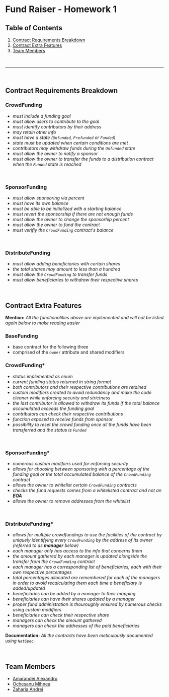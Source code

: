 # Fund Raiser - Homework 1

## Table of Contents

1. [Contract Requirements Breakdown](#contract-requirements-breakdown)
2. [Contract Extra Features](#contract-extra-features)
3. [Team Members](#team-members)

<br><hr><br>

## Contract Requirements Breakdown

### CrowdFunding

- _must include a funding goal_
- _must allow users to contribute to the goal_
- _must identify contributors by their address_
- _may retain other info_
- _must have a state (`Unfunded`, `Prefunded` or `Funded`)_
- _state must be updated when certain conditions are met_
- _contributors may withdraw funds during the `Unfunded` state_
- _must allow the owner to notify a sponsor_
- _must allow the owner to transfer the funds to a distribution contract when the `Funded` state is reached_

<br>

### SponsorFunding

- _must allow sponsoring via percent_
- _must have its own balance_
- _must be able to be initialized with a starting balance_
- _must revert the sponsorship if there are not enough funds_
- _must allow the owner to change the sponsorhip percent_
- _must allow the owner to fund the contract_
- _must verifiy the `CrowdFunding` contract's balance_

<br>

### DistributeFunding

- _must allow adding beneficiaries with certain shares_
- _the total shares may amount to less than a hundred_
- _must allow the `CrowdFunding` to transfer funds_
- _must allow beneficiaries to withdraw their respective shares_

<br>

## Contract Extra Features

**Mention:** _All the functionalities above are implemented and will not be listed again below to make reading easier_

### BaseFunding

- base contract for the following three
- comprised of the `owner` attribute and shared modifiers

### CrowdFunding\*

- _status implemented as enum_
- _current funding status returned in string format_
- _both contributors and their respective contributions are retained_
- _custom modifiers created to avoid redundancy and make the code cleaner while enforcing security and strictness_
- _the last contributor is allowed to withdraw its funds if the total balance accumulated exceeds the funding goal_
- _contributors can check their respective contributions_
- _function exposed to receive funds from sponsor_
- _possibility to reset the crowd funding once all the funds have been transferred and the status is `Funded`_

<br>

### SponsorFunding\*

- _numerous custom modifiers used for enforcing security_
- _allows for choosing between sponsoring with a percentage of the funding goal or the total accumulated balance of the
  `CrowdFunding` contract_
- _allows the owner to whitelist certain `CrowdFunding` contracts_
- _checks the fund requests comes from a whitelisted contract and not an **EOA**_
- _allows the owner to remove addresses from the whitelist_

<br>

### DistributeFunding\*

- _allows for multiple crowdfundings to use the facilities of the contract by uniquely identifying every `CrowdFunding`
  by the address of its owner (referred to as **manager** below)_
- _each manager only has access to the info that concerns them_
- _the amount gathered by each manager is updated alongside the transfer from the `CrowdFunding` contract_
- _each manager has a corresponding list of beneficiaries, each with their own respective percentages_
- _total percentages allocated are remembered for each of the managers in order to avoid recalculating them each time a
  beneficiary is added/updated_
- _beneficiaries can be added by a manager to their mapping_
- _beneficiaries can have their shares updated by a manager_
- _proper fund administration is thouroughly ensured by numerous checks using custom modifiers_
- _beneficiaries can check their respective share_
- _managers can check the amount gathered_
- _managers can check the addresses of the paid beneficiaries_

**Documentation:** _All the contracts have been meticulously documented using `NatSpec`._

<br>

## Team Members

- [Amarandei Alexandru](https://github.com/Alex-Amarandei)
- [Ochesanu Mihnea](https://github.com/ochesanum)
- [Zaharia Andrei](https://github.com/naclyy)
